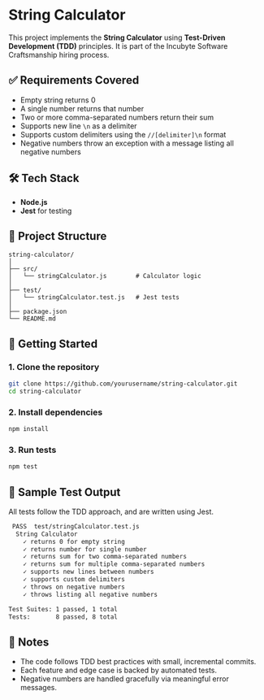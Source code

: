 # String Calculator

This project implements the **String Calculator** using **Test-Driven Development (TDD)** principles. It is part of the Incubyte Software Craftsmanship hiring process.

## ✅ Requirements Covered

- Empty string returns 0
- A single number returns that number
- Two or more comma-separated numbers return their sum
- Supports new line `\n` as a delimiter
- Supports custom delimiters using the `//[delimiter]\n` format
- Negative numbers throw an exception with a message listing all negative numbers

## 🛠️ Tech Stack

- **Node.js**
- **Jest** for testing

## 📁 Project Structure

```
string-calculator/
│
├── src/
│   └── stringCalculator.js        # Calculator logic
│
├── test/
│   └── stringCalculator.test.js   # Jest tests
│
├── package.json
└── README.md
```

## 🚀 Getting Started

### 1. Clone the repository

```bash
git clone https://github.com/yourusername/string-calculator.git
cd string-calculator
```

### 2. Install dependencies

```bash
npm install
```

### 3. Run tests

```bash
npm test
```

## 🧪 Sample Test Output

All tests follow the TDD approach, and are written using Jest.

```bash
 PASS  test/stringCalculator.test.js
  String Calculator
    ✓ returns 0 for empty string
    ✓ returns number for single number
    ✓ returns sum for two comma-separated numbers
    ✓ returns sum for multiple comma-separated numbers
    ✓ supports new lines between numbers
    ✓ supports custom delimiters
    ✓ throws on negative numbers
    ✓ throws listing all negative numbers

Test Suites: 1 passed, 1 total
Tests:       8 passed, 8 total
```

## 📌 Notes

- The code follows TDD best practices with small, incremental commits.
- Each feature and edge case is backed by automated tests.
- Negative numbers are handled gracefully via meaningful error messages.